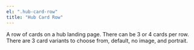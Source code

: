 ```yaml
---
el: ".hub-card-row"
title: "Hub Card Row"
---
```

A row of cards on a hub landing page. There can be 3 or 4 cards per row. There are 3 card variants to choose from, default, no image, and portrait.
